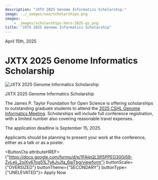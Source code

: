 ```yaml
---
description: "JXTX 2025 Genome Informatics Scholarship."
image: ../_images/seo/scholarships.png
images:
    - _images/scholarships-hero-2025-gi.png
title: "JXTX 2025 Genome Informatics Scholarship"
---
```


<Date>April 15th, 2025</Date>

# JXTX 2025 Genome Informatics Scholarship

<Image alt="JXTX 2025 Genome Informatics Scholarship" image={props.images[0]}></Image>
<figcaption>JXTX 2025 Genome Informatics Scholarship</figcaption>

The James P. Taylor Foundation for Open Science is offering scholarships to outstanding graduate students to attend the [2025 CSHL Genome Informatics Meeting](https://meetings.cshl.edu/meetings.aspx?meet=info&year=25). Scholarships will include full conference registration, with a limited number also covering reasonable travel expenses. 

The application deadline is September 15, 2025.

Applicants should be planning to present your work at the conference, either as a talk or as a poster.

<ButtonCta
    attributeHREF={"https://docs.google.com/forms/d/e/1FAIpQLSfl5PPEG30Gi59-ZvLejj_2oiXv67og51L7yAJvJfa_6jpTbg/viewform"}
    buttonScale={"OVERSIZED"}
    buttonTheme={"SECONDARY"}
    buttonType={"UNELEVATED"}>
Apply Now
</ButtonCta>